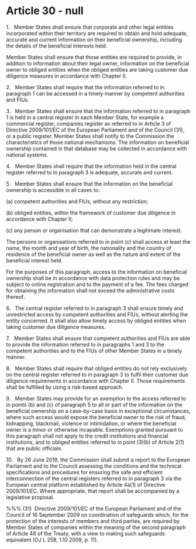 # Article 30 - null


1.   Member States shall ensure that corporate and other legal entities incorporated within their territory are required to obtain and hold adequate, accurate and current information on their beneficial ownership, including the details of the beneficial interests held.

Member States shall ensure that those entities are required to provide, in addition to information about their legal owner, information on the beneficial owner to obliged entities when the obliged entities are taking customer due diligence measures in accordance with Chapter II.

2.   Member States shall require that the information referred to in paragraph 1 can be accessed in a timely manner by competent authorities and FIUs.

3.   Member States shall ensure that the information referred to in paragraph 1 is held in a central register in each Member State, for example a commercial register, companies register as referred to in Article 3 of Directive 2009/101/EC of the European Parliament and of the Council (31), or a public register. Member States shall notify to the Commission the characteristics of those national mechanisms. The information on beneficial ownership contained in that database may be collected in accordance with national systems.

4.   Member States shall require that the information held in the central register referred to in paragraph 3 is adequate, accurate and current.

5.   Member States shall ensure that the information on the beneficial ownership is accessible in all cases to:

(a) competent authorities and FIUs, without any restriction;

(b) obliged entities, within the framework of customer due diligence in accordance with Chapter II;

(c) any person or organisation that can demonstrate a legitimate interest.

The persons or organisations referred to in point (c) shall access at least the name, the month and year of birth, the nationality and the country of residence of the beneficial owner as well as the nature and extent of the beneficial interest held.

For the purposes of this paragraph, access to the information on beneficial ownership shall be in accordance with data protection rules and may be subject to online registration and to the payment of a fee. The fees charged for obtaining the information shall not exceed the administrative costs thereof.

6.   The central register referred to in paragraph 3 shall ensure timely and unrestricted access by competent authorities and FIUs, without alerting the entity concerned. It shall also allow timely access by obliged entities when taking customer due diligence measures.

7.   Member States shall ensure that competent authorities and FIUs are able to provide the information referred to in paragraphs 1 and 3 to the competent authorities and to the FIUs of other Member States in a timely manner.

8.   Member States shall require that obliged entities do not rely exclusively on the central register referred to in paragraph 3 to fulfil their customer due diligence requirements in accordance with Chapter II. Those requirements shall be fulfilled by using a risk-based approach.

9.   Member States may provide for an exemption to the access referred to in points (b) and (c) of paragraph 5 to all or part of the information on the beneficial ownership on a case-by-case basis in exceptional circumstances, where such access would expose the beneficial owner to the risk of fraud, kidnapping, blackmail, violence or intimidation, or where the beneficial owner is a minor or otherwise incapable. Exemptions granted pursuant to this paragraph shall not apply to the credit institutions and financial institutions, and to obliged entities referred to in point (3)(b) of Article 2(1) that are public officials.

10.   By 26 June 2019, the Commission shall submit a report to the European Parliament and to the Council assessing the conditions and the technical specifications and procedures for ensuring the safe and efficient interconnection of the central registers referred to in paragraph 3 via the European central platform established by Article 4a(1) of Directive 2009/101/EC. Where appropriate, that report shall be accompanied by a legislative proposal.

%%% (31)  Directive 2009/101/EC of the European Parliament and of the Council of 16 September 2009 on coordination of safeguards which, for the protection of the interests of members and third parties, are required by Member States of companies within the meaning of the second paragraph of Article 48 of the Treaty, with a view to making such safeguards equivalent (OJ L 258, 1.10.2009, p. 11).
